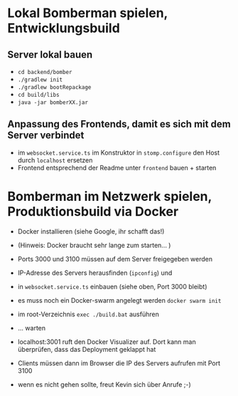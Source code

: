 # Lokal Bomberman spielen, Entwicklungsbuild

## Server lokal bauen

* `cd backend/bomber`
* `./gradlew init`
* `./gradlew bootRepackage`
* `cd build/libs`
* `java -jar bomberXX.jar`

## Anpassung des Frontends, damit es sich mit dem Server verbindet

* im `websocket.service.ts` im Konstruktor in ``stomp.configure`` den Host durch
``localhost`` ersetzen
* Frontend entsprechend der Readme unter ``frontend`` bauen + starten

# Bomberman im Netzwerk spielen, Produktionsbuild via Docker

* Docker installieren (siehe Google, ihr schafft das!)
* (Hinweis: Docker braucht sehr lange zum starten... )
* Ports 3000 und 3100 müssen auf dem Server freigegeben werden
* IP-Adresse des Servers herausfinden (``ipconfig``) und 
* in ``websocket.service.ts`` einbauen (siehe oben, Port 3000 bleibt)
* es muss noch ein Docker-swarm angelegt werden ``docker swarm init`` 
* im root-Verzeichnis ``exec ./build.bat`` ausführen
* ... warten
* localhost:3001 ruft den Docker Visualizer auf.
 Dort kann man überprüfen, dass das Deployment geklappt hat
* Clients müssen dann im Browser die IP des Servers aufrufen mit Port 3100

* wenn es nicht gehen sollte, freut Kevin sich über Anrufe ;-)
